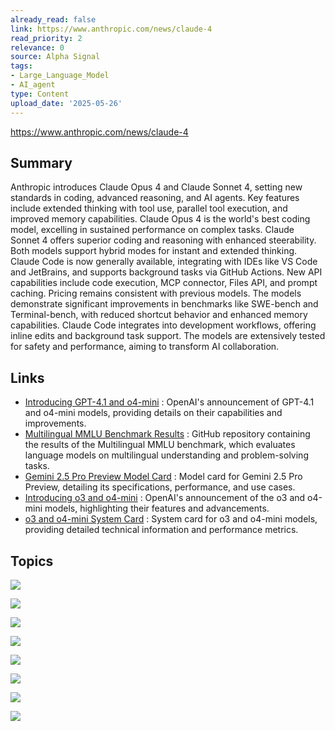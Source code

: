 ```yaml
---
already_read: false
link: https://www.anthropic.com/news/claude-4
read_priority: 2
relevance: 0
source: Alpha Signal
tags:
- Large_Language_Model
- AI_agent
type: Content
upload_date: '2025-05-26'
---
```


https://www.anthropic.com/news/claude-4
## Summary

Anthropic introduces Claude Opus 4 and Claude Sonnet 4, setting new standards in coding, advanced reasoning, and AI agents. Key features include extended thinking with tool use, parallel tool execution, and improved memory capabilities. Claude Opus 4 is the world's best coding model, excelling in sustained performance on complex tasks. Claude Sonnet 4 offers superior coding and reasoning with enhanced steerability. Both models support hybrid modes for instant and extended thinking. Claude Code is now generally available, integrating with IDEs like VS Code and JetBrains, and supports background tasks via GitHub Actions. New API capabilities include code execution, MCP connector, Files API, and prompt caching. Pricing remains consistent with previous models. The models demonstrate significant improvements in benchmarks like SWE-bench and Terminal-bench, with reduced shortcut behavior and enhanced memory capabilities. Claude Code integrates into development workflows, offering inline edits and background task support. The models are extensively tested for safety and performance, aiming to transform AI collaboration.
## Links

- [Introducing GPT-4.1 and o4-mini](https://openai.com/index/gpt-4-1/) : OpenAI's announcement of GPT-4.1 and o4-mini models, providing details on their capabilities and improvements.
- [Multilingual MMLU Benchmark Results](https://github.com/openai/simple-evals/blob/main/multilingual_mmlu_benchmark_results.md) : GitHub repository containing the results of the Multilingual MMLU benchmark, which evaluates language models on multilingual understanding and problem-solving tasks.
- [Gemini 2.5 Pro Preview Model Card](https://storage.googleapis.com/model-cards/documents/gemini-2.5-pro-preview.pdf) : Model card for Gemini 2.5 Pro Preview, detailing its specifications, performance, and use cases.
- [Introducing o3 and o4-mini](https://openai.com/index/introducing-o3-and-o4-mini/) : OpenAI's announcement of the o3 and o4-mini models, highlighting their features and advancements.
- [o3 and o4-mini System Card](https://cdn.openai.com/pdf/2221c875-02dc-4789-800b-e7758f3722c1/o3-and-o4-mini-system-card.pdf) : System card for o3 and o4-mini models, providing detailed technical information and performance metrics.

## Topics

![](topics/Model/Claude%20Opus%204)

![](topics/Model/Claude%20Sonnet%204)

![](topics/Concept/Extended%20thinking%20with%20tool%20use)

![](topics/Concept/Parallel%20tool%20execution)

![](topics/Concept/Memory%20capabilities)

![](topics/Concept/Thinking%20summaries)

![](topics/Platform/Google%20Cloud%20Vertex%20AI)

![](topics/Platform/Amazon%20Bedrock)